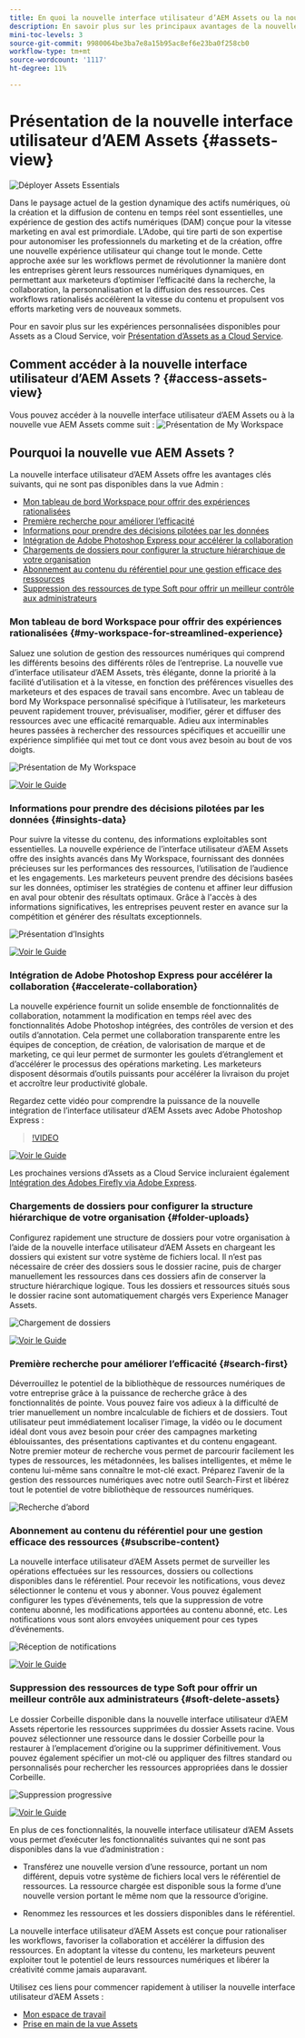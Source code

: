 ```yaml
---
title: En quoi la nouvelle interface utilisateur d’AEM Assets ou la nouvelle vue Assets d’AEM vous bénéficient-elles ?
description: En savoir plus sur les principaux avantages de la nouvelle interface utilisateur d’AEM Assets ou de la nouvelle vue Assets dans AEM
mini-toc-levels: 3
source-git-commit: 9980064be3ba7e8a15b95ac8ef6e23ba0f258cb0
workflow-type: tm+mt
source-wordcount: '1117'
ht-degree: 11%

---
```



# Présentation de la nouvelle interface utilisateur d’AEM Assets {#assets-view}

![Déployer Assets Essentials](assets/banner-image.jpg)

Dans le paysage actuel de la gestion dynamique des actifs numériques, où la création et la diffusion de contenu en temps réel sont essentielles, une expérience de gestion des actifs numériques (DAM) conçue pour la vitesse marketing en aval est primordiale. L’Adobe, qui tire parti de son expertise pour autonomiser les professionnels du marketing et de la création, offre une nouvelle expérience utilisateur qui change tout le monde. Cette approche axée sur les workflows permet de révolutionner la manière dont les entreprises gèrent leurs ressources numériques dynamiques, en permettant aux marketeurs d’optimiser l’efficacité dans la recherche, la collaboration, la personnalisation et la diffusion des ressources. Ces workflows rationalisés accélèrent la vitesse du contenu et propulsent vos efforts marketing vers de nouveaux sommets.

Pour en savoir plus sur les expériences personnalisées disponibles pour Assets as a Cloud Service, voir [Présentation d’Assets as a Cloud Service](/help/assets/overview.md#persona-based-experiences).

## Comment accéder à la nouvelle interface utilisateur d’AEM Assets ? {#access-assets-view}

Vous pouvez accéder à la nouvelle interface utilisateur d’AEM Assets ou à la nouvelle vue AEM Assets comme suit :
![Présentation de My Workspace](assets/assets-view.png)

<!--

* **Toggle in Admin view**

    * Log into [!DNL Experience Manager] using Cloud Manager.
    * Navigate to **[!UICONTROL Assets]** > **[!UICONTROL Files]**.
    * Click the profile icon on the top right corner.
    * Click **[!UICONTROL Switch View]** from the **[!UICONTROL Profile Settings]** section.
    Repeat these steps to switch back to the Admin view.

* **Product Switcher**
    * Log into [!DNL Experience Manager] and click ![Product selector](assets/waffle-icon.svg).
    * Select **[!UICONTROL Experience Manager Assets]** to access the Assets view.
    * Select **[!UICONTROL Experience Manager]** to access the Admin view.

* **Quick Links** 
    * Log into experience.adobe.com.
    * Click **[!UICONTROL Experience Manager Assets]** to access the Assets view.
    * Click **[!UICONTROL Experience Manager Assets]** to access the Assets view.

    -->

## Pourquoi la nouvelle vue AEM Assets ?

La nouvelle interface utilisateur d’AEM Assets offre les avantages clés suivants, qui ne sont pas disponibles dans la vue Admin :

* [Mon tableau de bord Workspace pour offrir des expériences rationalisées](#my-workspace-for-streamlined-experience)
* [Première recherche pour améliorer l’efficacité](#search-first)
* [Informations pour prendre des décisions pilotées par les données](#insights-data)
* [Intégration de Adobe Photoshop Express pour accélérer la collaboration](#accelerate-collaboration)
* [Chargements de dossiers pour configurer la structure hiérarchique de votre organisation](#folder-uploads)
* [Abonnement au contenu du référentiel pour une gestion efficace des ressources](#subscribe-content)
* [Suppression des ressources de type Soft pour offrir un meilleur contrôle aux administrateurs](#soft-delete-assets)

### Mon tableau de bord Workspace pour offrir des expériences rationalisées {#my-workspace-for-streamlined-experience}

Saluez une solution de gestion des ressources numériques qui comprend les différents besoins des différents rôles de l’entreprise. La nouvelle vue d’interface utilisateur d’AEM Assets, très élégante, donne la priorité à la facilité d’utilisation et à la vitesse, en fonction des préférences visuelles des marketeurs et des espaces de travail sans encombre. Avec un tableau de bord My Workspace personnalisé spécifique à l’utilisateur, les marketeurs peuvent rapidement trouver, prévisualiser, modifier, gérer et diffuser des ressources avec une efficacité remarquable. Adieu aux interminables heures passées à rechercher des ressources spécifiques et accueillir une expérience simplifiée qui met tout ce dont vous avez besoin au bout de vos doigts.

![Présentation de My Workspace](assets/my-workspace-demo.gif)

[![Voir le Guide](https://helpx.adobe.com/content/dam/help/en/marketing-cloud/how-to/digital-foundation/_jcr_content/main-pars/image_1250343773/see-the-guide-sm.png)](my-workspace-assets-view.md)

### Informations pour prendre des décisions pilotées par les données {#insights-data}

Pour suivre la vitesse du contenu, des informations exploitables sont essentielles. La nouvelle expérience de l’interface utilisateur d’AEM Assets offre des insights avancés dans My Workspace, fournissant des données précieuses sur les performances des ressources, l’utilisation de l’audience et les engagements. Les marketeurs peuvent prendre des décisions basées sur les données, optimiser les stratégies de contenu et affiner leur diffusion en aval pour obtenir des résultats optimaux. Grâce à l&#39;accès à des informations significatives, les entreprises peuvent rester en avance sur la compétition et générer des résultats exceptionnels.

![Présentation d’Insights](assets/insights-overview.gif)

[![Voir le Guide](https://helpx.adobe.com/content/dam/help/en/marketing-cloud/how-to/digital-foundation/_jcr_content/main-pars/image_1250343773/see-the-guide-sm.png)](manage-reports-assets-view.md#view-live-statistics)

### Intégration de Adobe Photoshop Express pour accélérer la collaboration {#accelerate-collaboration}

La nouvelle expérience fournit un solide ensemble de fonctionnalités de collaboration, notamment la modification en temps réel avec des fonctionnalités Adobe Photoshop intégrées, des contrôles de version et des outils d’annotation. Cela permet une collaboration transparente entre les équipes de conception, de création, de valorisation de marque et de marketing, ce qui leur permet de surmonter les goulets d’étranglement et d’accélérer le processus des opérations marketing. Les marketeurs disposent désormais d’outils puissants pour accélérer la livraison du projet et accroître leur productivité globale.

Regardez cette vidéo pour comprendre la puissance de la nouvelle intégration de l’interface utilisateur d’AEM Assets avec Adobe Photoshop Express :

>[!VIDEO](https://video.tv.adobe.com/v/3420922)

[![Voir le Guide](https://helpx.adobe.com/content/dam/help/en/marketing-cloud/how-to/digital-foundation/_jcr_content/main-pars/image_1250343773/see-the-guide-sm.png)](edit-images-assets-view.md)

Les prochaines versions d’Assets as a Cloud Service incluraient également [Intégration des Adobes Firefly via Adobe Express](https://firefly.adobe.com/?gclid=EAIaIQobChMIlZeKuNfj_wIVeyCtBh3e5g2cEAAYASAAEgL56_D_BwE&amp;sdid=JM4FW6VL&amp;mv=search&amp;mv2=paidsearch&amp;ef_id=EAIaIQobChMIlZeKuNfj_wIVeyCtBh3e5g2cEAAYASAAEgL56_D_BwE:G:s&amp;s_kwcid=AL!3085!3!652077237594!e!!g!!adobe%20firefly!19870733758!148140507838).

### Chargements de dossiers pour configurer la structure hiérarchique de votre organisation {#folder-uploads}

Configurez rapidement une structure de dossiers pour votre organisation à l’aide de la nouvelle interface utilisateur d’AEM Assets en chargeant les dossiers qui existent sur votre système de fichiers local. Il n’est pas nécessaire de créer des dossiers sous le dossier racine, puis de charger manuellement les ressources dans ces dossiers afin de conserver la structure hiérarchique logique. Tous les dossiers et ressources situés sous le dossier racine sont automatiquement chargés vers Experience Manager Assets.

![Chargement de dossiers](assets/folder-uploads.gif)

[![Voir le Guide](https://helpx.adobe.com/content/dam/help/en/marketing-cloud/how-to/digital-foundation/_jcr_content/main-pars/image_1250343773/see-the-guide-sm.png)](add-delete-assets-view.md)

### Première recherche pour améliorer l’efficacité {#search-first}

Déverrouillez le potentiel de la bibliothèque de ressources numériques de votre entreprise grâce à la puissance de recherche grâce à des fonctionnalités de pointe. Vous pouvez faire vos adieux à la difficulté de trier manuellement un nombre incalculable de fichiers et de dossiers. Tout utilisateur peut immédiatement localiser l’image, la vidéo ou le document idéal dont vous avez besoin pour créer des campagnes marketing éblouissantes, des présentations captivantes et du contenu engageant. Notre premier moteur de recherche vous permet de parcourir facilement les types de ressources, les métadonnées, les balises intelligentes, et même le contenu lui-même sans connaître le mot-clé exact. Préparez l’avenir de la gestion des ressources numériques avec notre outil Search-First et libérez tout le potentiel de votre bibliothèque de ressources numériques.

![Recherche d’abord](assets/search-first.gif)

### Abonnement au contenu du référentiel pour une gestion efficace des ressources {#subscribe-content}

La nouvelle interface utilisateur d’AEM Assets permet de surveiller les opérations effectuées sur les ressources, dossiers ou collections disponibles dans le référentiel. Pour recevoir les notifications, vous devez sélectionner le contenu et vous y abonner. Vous pouvez également configurer les types d’événements, tels que la suppression de votre contenu abonné, les modifications apportées au contenu abonné, etc. Les notifications vous sont alors envoyées uniquement pour ces types d’événements.

![Réception de notifications](assets/notifications.gif)

[![Voir le Guide](https://helpx.adobe.com/content/dam/help/en/marketing-cloud/how-to/digital-foundation/_jcr_content/main-pars/image_1250343773/see-the-guide-sm.png)](manage-notifications-assets-view.md)

### Suppression des ressources de type Soft pour offrir un meilleur contrôle aux administrateurs {#soft-delete-assets}

Le dossier Corbeille disponible dans la nouvelle interface utilisateur d’AEM Assets répertorie les ressources supprimées du dossier Assets racine. Vous pouvez sélectionner une ressource dans le dossier Corbeille pour la restaurer à l’emplacement d’origine ou la supprimer définitivement. Vous pouvez également spécifier un mot-clé ou appliquer des filtres standard ou personnalisés pour rechercher les ressources appropriées dans le dossier Corbeille.

![Suppression progressive](assets/soft-delete.gif)

[![Voir le Guide](https://helpx.adobe.com/content/dam/help/en/marketing-cloud/how-to/digital-foundation/_jcr_content/main-pars/image_1250343773/see-the-guide-sm.png)](navigate-assets-view.md)

En plus de ces fonctionnalités, la nouvelle interface utilisateur d’AEM Assets vous permet d’exécuter les fonctionnalités suivantes qui ne sont pas disponibles dans la vue d’administration :

* Transférez une nouvelle version d’une ressource, portant un nom différent, depuis votre système de fichiers local vers le référentiel de ressources. La ressource chargée est disponible sous la forme d’une nouvelle version portant le même nom que la ressource d’origine.

* Renommez les ressources et les dossiers disponibles dans le référentiel.

La nouvelle interface utilisateur d’AEM Assets est conçue pour rationaliser les workflows, favoriser la collaboration et accélérer la diffusion des ressources. En adoptant la vitesse du contenu, les marketeurs peuvent exploiter tout le potentiel de leurs ressources numériques et libérer la créativité comme jamais auparavant.


Utilisez ces liens pour commencer rapidement à utiliser la nouvelle interface utilisateur d’AEM Assets :

* [Mon espace de travail](/help/assets/my-workspace-assets-view.md)
* [Prise en main de la vue Assets](/help/assets/get-started-assets-view.md)






